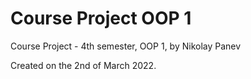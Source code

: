 # Course Project OOP 1
 Course Project - 4th semester, OOP 1, by Nikolay Panev

 Created on the 2nd of March 2022.

